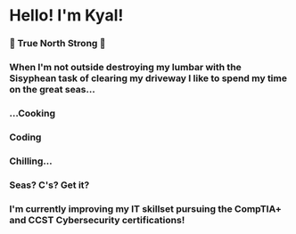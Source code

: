 # Hello! I'm Kyal!
### 🍁 True North Strong 🗻

### When I'm not outside destroying my lumbar with the Sisyphean task of clearing my driveway I like to spend my time on the great seas...

### ...Cooking
### Coding
### Chilling...

### Seas? C's? Get it?

### I'm currently improving my IT skillset pursuing the CompTIA+ and CCST Cybersecurity certifications!
